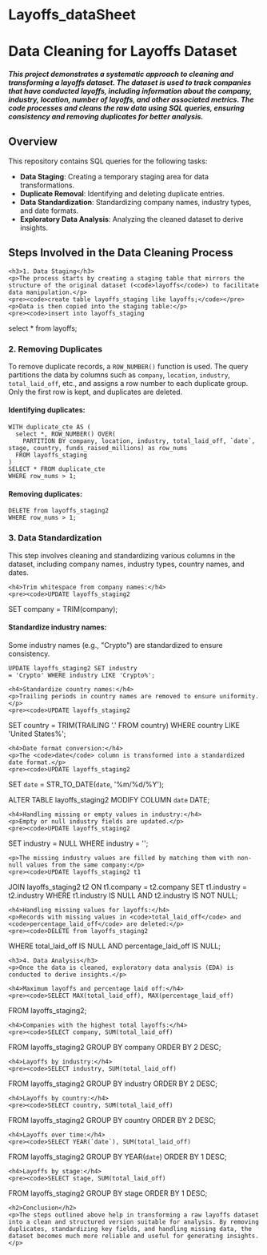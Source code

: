 # Layoffs_dataSheet
<h1>Data Cleaning for Layoffs Dataset</h1>
<h5>This project demonstrates a systematic approach to cleaning and transforming a layoffs dataset. The dataset is used to track companies that have conducted layoffs, including information about the company, industry, location, number of layoffs, and other associated metrics. The code processes and cleans the raw data using SQL queries, ensuring consistency and removing duplicates for better analysis.</h5>
 <h2>Overview</h2>
    <p>This repository contains SQL queries for the following tasks:</p>
    <ul>
        <li><strong>Data Staging</strong>: Creating a temporary staging area for data transformations.</li>
        <li><strong>Duplicate Removal</strong>: Identifying and deleting duplicate entries.</li>
        <li><strong>Data Standardization</strong>: Standardizing company names, industry types, and date formats.</li>
        <li><strong>Exploratory Data Analysis</strong>: Analyzing the cleaned dataset to derive insights.</li>
    </ul>
    <h2>Steps Involved in the Data Cleaning Process</h2>

    <h3>1. Data Staging</h3>
    <p>The process starts by creating a staging table that mirrors the structure of the original dataset (<code>layoffs</code>) to facilitate data manipulation.</p>
    <pre><code>create table layoffs_staging like layoffs;</code></pre>
    <p>Data is then copied into the staging table:</p>
    <pre><code>insert into layoffs_staging
select * from layoffs;</code></pre>
<h3>2. Removing Duplicates</h3>
    <p>To remove duplicate records, a <code>ROW_NUMBER()</code> function is used. The query partitions the data by columns such as <code>company</code>, <code>location</code>, <code>industry</code>, <code>total_laid_off</code>, etc., and assigns a row number to each duplicate group. Only the first row is kept, and duplicates are deleted.</p>
    <h4>Identifying duplicates:</h4>
    <pre><code>WITH duplicate_cte AS (
  select *, ROW_NUMBER() OVER(
    PARTITION BY company, location, industry, total_laid_off, `date`, stage, country, funds_raised_millions) as row_nums
  FROM layoffs_staging
)
SELECT * FROM duplicate_cte
WHERE row_nums > 1;</code></pre>
 <h4>Removing duplicates:</h4>
    <pre><code>DELETE from layoffs_staging2 
WHERE row_nums > 1;</code></pre>
 <h3>3. Data Standardization</h3>
    <p>This step involves cleaning and standardizing various columns in the dataset, including company names, industry types, country names, and dates.</p>

    <h4>Trim whitespace from company names:</h4>
    <pre><code>UPDATE layoffs_staging2
SET company = TRIM(company);</code></pre>
    <h4>Standardize industry names:</h4>
    <p>Some industry names (e.g., "Crypto") are standardized to ensure consistency.</p>
    <pre><code>UPDATE layoffs_staging2
SET industry = 'Crypto'
WHERE industry LIKE 'Crypto%';</code></pre>

    <h4>Standardize country names:</h4>
    <p>Trailing periods in country names are removed to ensure uniformity.</p>
    <pre><code>UPDATE layoffs_staging2
SET country = TRIM(TRAILING '.' FROM country)
WHERE country LIKE 'United States%';</code></pre>

    <h4>Date format conversion:</h4>
    <p>The <code>date</code> column is transformed into a standardized date format.</p>
    <pre><code>UPDATE layoffs_staging2
SET `date` = STR_TO_DATE(`date`, '%m/%d/%Y');

ALTER TABLE layoffs_staging2
MODIFY COLUMN `date` DATE;</code></pre>

    <h4>Handling missing or empty values in industry:</h4>
    <p>Empty or null industry fields are updated.</p>
    <pre><code>UPDATE layoffs_staging2
SET industry = NULL
WHERE industry = '';</code></pre>

    <p>The missing industry values are filled by matching them with non-null values from the same company:</p>
    <pre><code>UPDATE layoffs_staging2 t1
JOIN layoffs_staging2 t2
ON t1.company = t2.company
SET t1.industry = t2.industry
WHERE t1.industry IS NULL
AND t2.industry IS NOT NULL;</code></pre>

    <h4>Handling missing values for layoffs:</h4>
    <p>Records with missing values in <code>total_laid_off</code> and <code>percentage_laid_off</code> are deleted:</p>
    <pre><code>DELETE from layoffs_staging2
WHERE total_laid_off IS NULL
AND percentage_laid_off IS NULL;</code></pre>

    <h3>4. Data Analysis</h3>
    <p>Once the data is cleaned, exploratory data analysis (EDA) is conducted to derive insights.</p>

    <h4>Maximum layoffs and percentage laid off:</h4>
    <pre><code>SELECT MAX(total_laid_off), MAX(percentage_laid_off)
FROM layoffs_staging2;</code></pre>

    <h4>Companies with the highest total layoffs:</h4>
    <pre><code>SELECT company, SUM(total_laid_off)
FROM layoffs_staging2
GROUP BY company
ORDER BY 2 DESC;</code></pre>

    <h4>Layoffs by industry:</h4>
    <pre><code>SELECT industry, SUM(total_laid_off)
FROM layoffs_staging2
GROUP BY industry
ORDER BY 2 DESC;</code></pre>

    <h4>Layoffs by country:</h4>
    <pre><code>SELECT country, SUM(total_laid_off)
FROM layoffs_staging2
GROUP BY country
ORDER BY 2 DESC;</code></pre>

    <h4>Layoffs over time:</h4>
    <pre><code>SELECT YEAR(`date`), SUM(total_laid_off)
FROM layoffs_staging2
GROUP BY YEAR(`date`)
ORDER BY 1 DESC;</code></pre>

    <h4>Layoffs by stage:</h4>
    <pre><code>SELECT stage, SUM(total_laid_off)
FROM layoffs_staging2
GROUP BY stage
ORDER BY 1 DESC;</code></pre>

    <h2>Conclusion</h2>
    <p>The steps outlined above help in transforming a raw layoffs dataset into a clean and structured version suitable for analysis. By removing duplicates, standardizing key fields, and handling missing data, the dataset becomes much more reliable and useful for generating insights.</p>
